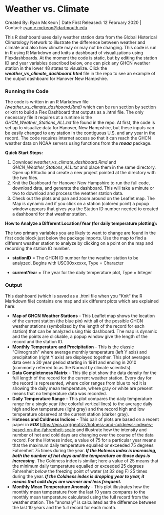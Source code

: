 # Weather vs. Climate
Created By: Ryan McKeon | Date First Released: 12 February 2020 | Contact: ryan.e.mckeon@dartmouth.edu

This R dashboard uses daily weather station data from the Global Historical Climatology Network to illustrate the difference between weather and climate and also how climate may or may not be changing. This code is run in R using R Markdown and knits a dashboard of visualizations using Flexdashboards.  At the moment the code is static, but by editing the station ID and year variables described below, one can pick any GHCN weather station in the lower 48 states to visualize.  Click the ***weather_vs_climate_dashboard.html*** file in the repo to see an example of the output dashboard for Hanover New Hampshire.

### Running the Code

The code is written in an R Markdown file *(weather_vs_climate_dashboard.Rmd)* which can be run section by section or knit to build a Flex Dashboard that outputs as a .html file.  The only necessary file it requires at a runtime is the *GHCN_Weather_Stations_ALL.txt* file found in the repo. At first, the code is set up to visualize data for Hanover, New Hampshire, but these inputs can be easily changed to any station in the contiguous U.S. and any year in the record. The code requires internet access so that it can reach the GHCN weather data on NOAA servers using functions from the ***rnoaa*** package.   

**Quick Start Steps:**

1. Download *weather_vs_climate_dashboard.Rmd* and *GHCN_Weather_Stations_ALL.txt* and place them in the same directory. Open up RStudio and create a new project pointed at the directory with the two files.
2. Knit the Dashboard for Hanover New Hampshire to run the full code, download data, and generate the dashboard. This will take a minute or two to download and process the weather station data.
3. Check out the plots and pan and zoom around on the Leaflet map.  The Map is dynamic and if you click on a station (colored point) a popup window appears that gives you the Station ID number needed to created a dashboard for that weather station. 

**How to Analyze a Different Location/Year (for daily temperature plotting):**

The two primary variables you are likely to want to change are found in the first code block just below the package imports. Use the map to find a different weather station to analyze by clicking on a point on the map and recording the station ID number.   

- **stationID** = The GHCN ID number for the weather station to be analyzed.  Begins with USC00xxxxxx, Type = Character

- **currentYear** = The year for the daily temperature plot, Type = Integer



### Output

This dashboard (which is saved as a .html file when you "Knit" the R Markdown file) contains one map and six different plots which are explained here:

- **Map of GHCN Weather Stations** - This Leaflet map shows the location of the current station (the blue pin) with all of the possible GHCN weather stations (symbolized by the length of the record for each station) that can be analyzed using this dashboard.  The map is dynamic and the points are clickable, a popup window give the length of the record and the station ID.
- **Monthly Temperature and Precipitation** - This is the classic "Climograph" where average monthly temperature (left Y axis) and precipitation (right Y axis) are displayed together.  This plot averages data over a 30 year period starting in 1981 and ending in 2010 (commonly referred to as the Normal by climate scientists).
- **Data Completeness Matrix** - This tile plot show the data density for the full length of the record for the current weather station.  Every day for the record is represented, where color ranges from blue to red it is showing the daily mean temperature, where gray or white are present means that no temperature data was recorded.
- **Daily Temperature Range** - This plot compares the daily temperature range for a single year (the colorful vertical lines) to the average daily high and low temperature (light gray) and the record high and low temperature observed at the current station (darker gray).  
- **Hotness and Coldness Indices** - This pair of plots are based on a recent paper in ***EOS*** https://eos.org/geofizz/hotness-and-coldness-indexes-based-on-the-fahrenheit-scale and illustrate how the intensity and number of hot and cold days are changing over the course of the data record. For the Hotness index, a value of 75 for a particular year means that the maximum daily temperature equalled or exceeded 75 degrees Fahrenheit 75 times during the year. ***If the Hotness index is increasing, both the number of hot days and the temperature on those days is increasing.***  The Coldness index is similar; here a value of 25 means that the minimum daily temperature equalled or exceeded 25 degrees Fahrenheit *below* the freezing point of water (at 32 deg F)  25 times during the year. ***If the Coldness index is dropping year to year, it means that cold days are warmer and less frequent.***  
- **Monthly Mean Temperature Anomaly** - This plot illustrates how the monthly mean temperature from the last 10 years compares to the monthly mean temperature calculated using the full record from the weather station.  The "anomaly" is calculated as the difference between the last 10 years and the full record for each month.













